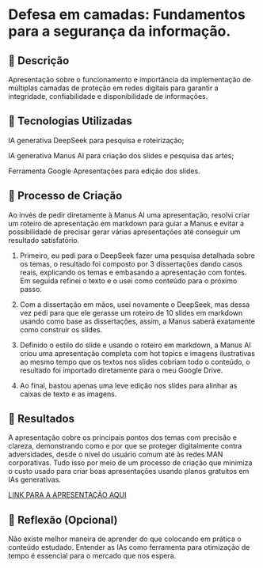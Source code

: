 # Defesa em camadas: Fundamentos para a segurança da informação.


## 📒 Descrição

Apresentação sobre o funcionamento e importância da implementação de múltiplas camadas de proteção em redes digitais para garantir a integridade, confiabilidade e disponibilidade de informações.


## 🤖 Tecnologias Utilizadas

IA generativa DeepSeek para pesquisa e roteirização;

IA generativa Manus AI para criação dos slides e pesquisa das artes;

Ferramenta Google Apresentações para edição dos slides.


## 🧐 Processo de Criação

 Ao invés de pedir diretamente à Manus AI uma apresentação, resolvi criar um roteiro de apresentação em markdown para guiar a Manus e evitar a possibilidade de precisar gerar várias apresentações até conseguir um resultado satisfatório.


1) Primeiro, eu pedi para o DeepSeek fazer uma pesquisa detalhada sobre os temas, o resultado foi composto por 3 dissertações dando casos reais, explicando os temas e embasando a apresentação com fontes. Em seguida refinei o texto e o usei como conteúdo para o próximo passo.


2) Com a dissertação em mãos, usei novamente o DeepSeek, mas dessa vez pedi para que ele gerasse um roteiro de 10 slides em markdown usando como base as dissertações, assim, a Manus saberá exatamente como construir os slides.


3) Definido o estilo do slide e usando o roteiro em markdown, a Manus AI criou uma apresentação completa com hot topics e imagens ilustrativas ao mesmo tempo que os textos nos slides cobriam todo o conteúdo, o resultado foi importado diretamente para o meu Google Drive.


4) Ao final, bastou apenas uma leve edição nos slides para alinhar as caixas de texto e as imagens.


## 🚀 Resultados

A apresentação cobre os principais pontos dos temas com precisão e clareza, demonstrando como e por que se proteger digitalmente contra adversidades, desde o nível do usuário comum até às redes MAN corporativas. Tudo isso por meio de um processo de criação que minimiza o custo usado para criar boas apresentações usando planos gratuitos em IAs generativas.



[LINK PARA A APRESENTAÇÃO AQUI](https://docs.google.com/presentation/d/1XMRrNMUlnhd6uuPpYc_vT54P2W08AbKi/edit?usp=drivesdk&ouid=116458815259521256094&rtpof=true&sd=true)


## 💭 Reflexão (Opcional)

Não existe melhor maneira de aprender do que colocando em prática o conteúdo estudado. Entender as IAs como ferramenta para otimização de tempo é essencial para o mercado que nos espera.
